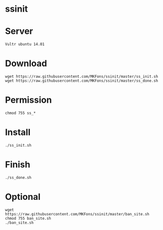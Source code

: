 # ssinit

# Server
```
Vultr ubuntu 14.01
```

# Download
```
wget https://raw.githubusercontent.com/MKFons/ssinit/master/ss_init.sh
wget https://raw.githubusercontent.com/MKFons/ssinit/master/ss_done.sh
```

# Permission
```
chmod 755 ss_*
```

# Install
```
./ss_init.sh
```

# Finish
```
./ss_done.sh
```

# Optional
```
wget https://raw.githubusercontent.com/MKFons/ssinit/master/ban_site.sh
chmod 755 ban_site.sh
./ban_site.sh
```
